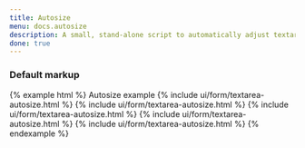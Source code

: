 ```yaml
---
title: Autosize
menu: docs.autosize
description: A small, stand-alone script to automatically adjust textarea height.
done: true
---
```


### Default markup

{% example html %}
<label class="form-label">Autosize example</label>
{% include ui/form/textarea-autosize.html %}
{% include ui/form/textarea-autosize.html %}
{% include ui/form/textarea-autosize.html %}
{% include ui/form/textarea-autosize.html %}
{% include ui/form/textarea-autosize.html %}
{% endexample %}
